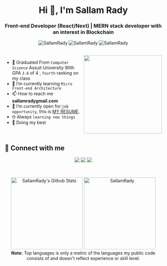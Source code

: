 <h1 align="center">Hi 👋, I'm Sallam Rady</h1>
<h3 align="center">
Front-end Developer (React/Next) | 
MERN stack developer with an interest in Blockchain
</h3>

<p align="center"> 
     <img src="https://komarev.com/ghpvc/?username=SallamRady&label=Profile%20views&color=0e75b6&style=flat" alt="SallamRady" />
		   <img src="https://badges.pufler.dev/repos/SallamRady" alt="SallamRady" />
		   <img src="https://img.shields.io/github/followers/SallamRady?label=Followers" alt="SallamRady" />
</p>
<br>
<img align="right" src="https://user-images.githubusercontent.com/63050133/156676671-d5b2e362-97d4-4404-9447-dd71ddfea82f.gif" width = 250px/>

- :school: Graduated From `Computer Science` Assuit University With GPA `3.6` of 4 , `fourth` ranking on my class
- 🌱 I’m currently learning `Micro Front-end Architecture`
- 📫 How to reach me **sallamradygmail.com**
- :thinking: I’m currently open for:`job opportunity`, this is [MY RESUME](https://drive.google.com/file/d/16isrwsPvPNjT1gGSdqJO_kf5MW6Lsq-2/view?usp=sharing).
- :nerd_face: Always `learning new things`
- 🐼 Doing my best

<br>

## 📩 Connect with me

<p align="center">
    <a href="mailto:sallamrady@gmail.com" title="Gmail"><img src="https://img.shields.io/badge/gmail-%23F05033.svg?style=for-the-badge&logo=gmail&logoColor=white"/></a>  
<a href="https://www.facebook.com/profile.php?id=100027602181452" title="Facebook"><img src="https://img.shields.io/badge/Facebook-%231877F2.svg?style=for-the-badge&logo=Facebook&logoColor=white"/></a>
    <a href="http://www.linkedin.com/in/sallam-rady-ramadan" title="LinkedIn"><img src="https://img.shields.io/badge/linkedin-%230077B5.svg?style=for-the-badge&logo=linkedin&logoColor=white"/></a>  
</p>

<br/>
<p align="center">
    <a href="https://github.com/anuraghazra/github-readme-stats">
	    <img alt="SallamRady's Github Stats" src="https://github-readme-stats.vercel.app/api?username=SallamRady&show_icons=true&count_private=true&locale=en&theme=tokyonight&layout=compact" height="230px"/></a>
	  <img src="https://github-readme-stats.vercel.app/api/top-langs?username=SallamRady&langs_count=10&show_icons=true&locale=en&theme=tokyonight" alt="SallamRady" height="230px"/>
<br/>
  <b>Note:</b> Top languages is only a metric of the languages my public code consists of and doesn't reflect experience or skill level.
</p>
